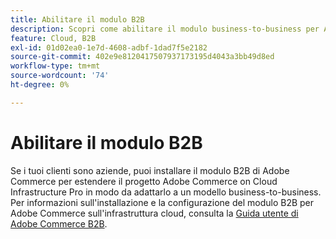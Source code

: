 ```yaml
---
title: Abilitare il modulo B2B
description: Scopri come abilitare il modulo business-to-business per Adobe Commerce sull’infrastruttura cloud.
feature: Cloud, B2B
exl-id: 01d02ea0-1e7d-4608-adbf-1dad7f5e2182
source-git-commit: 402e9e8120417507937173195d4043a3bb49d8ed
workflow-type: tm+mt
source-wordcount: '74'
ht-degree: 0%

---
```


# Abilitare il modulo B2B

Se i tuoi clienti sono aziende, puoi installare il modulo B2B di Adobe Commerce per estendere il progetto Adobe Commerce on Cloud Infrastructure Pro in modo da adattarlo a un modello business-to-business. Per informazioni sull&#39;installazione e la configurazione del modulo B2B per Adobe Commerce sull&#39;infrastruttura cloud, consulta la [Guida utente di Adobe Commerce B2B](https://experienceleague.adobe.com/docs/commerce-admin/b2b/guide-overview.html).

